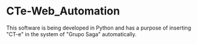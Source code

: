 # CTe-Web_Automation
This software is being developed in Python and has a purpose of inserting "CT-e" in the system of "Grupo Saga" automatically.
